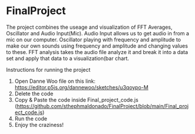 # FinalProject

The project combines the useage and visualization of FFT Averages, Oscillator and Audio Input(Mic). 
Audio Input allows us to get audio in from a mic on our computer. Oscillator playing with frequency and amplitude to make our own sounds using frequency and amplitude and changing values to these. FFT analysis takes the audio file analyze it and break it into a data set and apply that data to a visualization(bar chart. 

Instructions for running the project

1. Open Danne Woo file on this link: https://editor.p5js.org/dannewoo/sketches/u3qoypo-M
2. Delete the code 
3. Copy & Paste the code inside Final_project_code.js (https://github.com/sthephmaldonado/FinalProject/blob/main/Final_project_code.js)
4. Run the code 
5. Enjoy the craziness!
